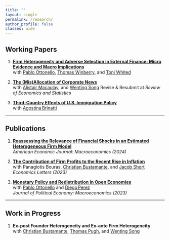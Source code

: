 ```yaml
---
title: ""
layout: single
permalink: /research/
author_profile: false
classes: wide
---
```


## Working Papers
1. [**Firm Heterogeneity and Adverse Selection in External Finance: Micro Evidence and Macro Implications**](/XingGuoEcon/assets/Files/WorkingPaper/Guo_Ottonello_Winberry_Whited_2025.pdf)  
   with 
   <a href="https://sites.google.com/site/ottonellopablo/" class="coauthor-link">Pablo Ottonello</a>, 
   <a href="https://www.thomaswinberry.com/index.html" class="coauthor-link">Thomas Winberry</a>, and 
   <a href="https://www.toniwhited.com/" class="coauthor-link">Toni Whited</a>

2. [**The (Mis)Allocation of Corporate News**](/XingGuoEcon/assets/Files/WorkingPaper/Guo_Macaulay_Song_2025.pdf)  
  with 
  <a href="https://sites.google.com/site/alistairmacaulayecon/home" class="coauthor-link">Alistair Macaulay</a>, 
  and <a href="https://wentingsong.com/research" class="coauthor-link">Wenting Song</a>
  Revise & Resubmit at *Review of Economics and Statistics*

3. [**Third‑Country Effects of U.S. Immigration Policy**](/XingGuoEcon/assets/Files/WorkingPaper/Brinatti_Guo_2024.pdf)  
  with 
  <a href="https://sites.google.com/view/agostinabrinatti/home" class="coauthor-link">Agostina Brinatti</a>


---

## Publications
1. [**Reassessing the Relevance of Financial Shocks in an Estimated Heterogeneous Firm Model**](https://benny.aeaweb.org/articles?id=10.1257/mac.20200447)  
*American Economic Journal: Macroeconomics (2024)*

2. [**The Contribution of Firm Profits to the Recent Rise in Inflation**](https://www.sciencedirect.com/science/article/abs/pii/S0165176523004755)  
with 
Panagiotis Bouras, 
<a href="https://cbustamante.co/" class="coauthor-link">Christian Bustamante</a>, and 
<a href="https://www.jacobmshort.com/" class="coauthor-link">Jacob Short</a>  
*Economics Letters (2023)*  

3. [**Monetary Policy and Redistribution in Open Economies**](https://www.journals.uchicago.edu/doi/10.1086/723410)  
with 
<a href="https://sites.google.com/site/ottonellopablo/" class="coauthor-link">Pablo Ottonello</a> and
<a href="https://www.perezdiego.org/" class="coauthor-link">Diego Perez</a>  
*Journal of Political Economy: Macroeconomics (2023)*  



---

## Work in Progress
1. **Ex-post Founder Heterogeneity and Ex-ante Firm Heterogeneity**  
  with 
  <a href="https://cbustamante.co/" class="coauthor-link">Christian Bustamante</a>, 
  <a href="https://sites.google.com/view/thomasmichaelpugh/home?authuser=0" class="coauthor-link">Thomas Pugh</a>, and 
  <a href="https://wentingsong.com/research" class="coauthor-link">Wenting Song</a>
